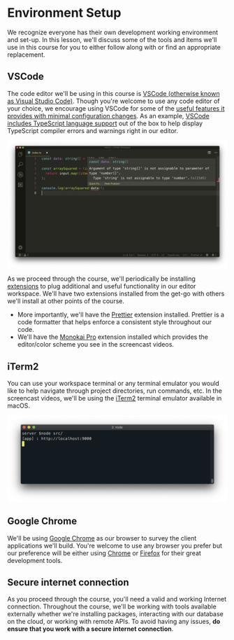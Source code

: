 # Environment Setup

We recognize everyone has their own development working environment and set-up. In this lesson, we'll discuss some of the tools and items we'll use in this course for you to either follow along with or find an appropriate replacement.

## VSCode

The code editor we'll be using in this course is [VSCode (otherwise known as Visual Studio Code)](https://code.visualstudio.com/). Though you're welcome to use any code editor of your choice, we encourage using VSCode for some of the [useful features it provides with minimal configuration changes](https://code.visualstudio.com/#meet-intellisense). As an example, [VSCode includes TypeScript language support](https://code.visualstudio.com/docs/languages/typescript) out of the box to help display TypeScript compiler errors and warnings right in our editor.

![](public/assets/vscode-typescript-support.png)

As we proceed through the course, we'll periodically be installing [extensions](https://code.visualstudio.com/docs/editor/extension-gallery) to plug additional and useful functionality in our editor workspace. We'll have two extensions installed from the get-go with others we'll install at other points of the course.

- More importantly, we'll have the [Prettier](https://marketplace.visualstudio.com/items?itemName=esbenp.prettier-vscode) extension installed. Prettier is a code formatter that helps enforce a consistent style throughout our code.
- We'll have the [Monokai Pro](https://marketplace.visualstudio.com/items?itemName=monokai.theme-monokai-pro-vscode) extension installed which provides the editor/color scheme you see in the screencast videos.

## iTerm2

You can use your workspace terminal or any terminal emulator you would like to help navigate through project directories, run commands, etc. In the screencast videos, we'll be using the [iTerm2](https://iterm2.com/) terminal emulator available in macOS.

![](public/assets/server-run-terminal.png)

## Google Chrome

We'll be using [Google Chrome](https://www.google.com/chrome/) as our browser to survey the client applications we'll build. You're welcome to use any browser you prefer but our preference will be either using [Chrome](https://www.google.com/chrome/) or [Firefox](https://www.mozilla.org/en-CA/firefox/new/) for their great development tools.

## Secure internet connection

As you proceed through the course, you'll need a valid and working Internet connection. Throughout the course, we'll be working with tools available externally whether we're installing packages, interacting with our database on the cloud, or working with remote APIs. To avoid having any issues, **do ensure that you work with a secure internet connection**.

